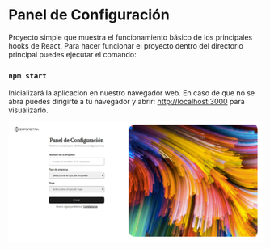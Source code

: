 # Panel de Configuración

Proyecto simple que muestra el funcionamiento básico de los principales hooks de React. Para hacer funcionar el proyecto dentro del directorio principal puedes ejecutar el comando:

### `npm start`

Inicializará la aplicacion en nuestro navegador web. En caso de que no se abra puedes dirigirte a tu navegador y abrir:
[http://localhost:3000](http://localhost:3000) para visualizarlo.

![alt text](https://raw.githubusercontent.com/Pimed23/configurations-panel/master/public/images/overview.png)

